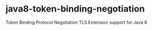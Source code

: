 # java8-token-binding-negotiation
Token Binding Protocol Negotiation TLS Extension support for Java 8
